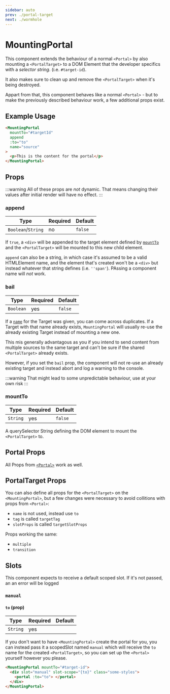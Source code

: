```yaml
---
sidebar: auto
prev: ./portal-target
next: ./wormhole
---
```


# MountingPortal

This component extends the behaviour of a normal `<Portal>` by also mounting a `<PortalTarget>` to a DOM Element that the developer specifics with a _selector string_. (i.e. `#target-id`).

It also makes sure to clean up and remove the `<PortalTarget>` when it's being destroyed.

Appart from that, this component behaves like a normal `<Portal>` - but to make the previously described behaviour work, a few additional props exist.

## Example Usage

<!-- prettier-ignore -->
```html {}
<MountingPortal 
  mountTo="#targetId"
  append
  :to="to" 
  name="source"
>
  <p>This is the content for the portal</p>
</MountingPortal>
```

## Props

:::warning
All of these props are _not_ dynamic. That means changing their values after initial render will have no effect.
:::

### append

| Type               | Required | Default |
| ------------------ | -------- | ------- |
| `Boolean`/`String` | no       | `false` |

If `true`, a `<div>` will be appended to the target element defined by [`mountTo`](#mountto) and the `<PortalTarget>` will be mounted to this new child element.

`append` can also be a string, in which case it's assumed to be a valid HTMLElement name, and the element that's created won't be a `<div>` but instead whatever that string defines (i.e. `''span'`). PAssing a component name will _not_ work.

### bail

| Type      | Required | Default |
| --------- | -------- | ------- |
| `Boolean` | yes      | `false` |

If a [`name`](#name) for the Target was given, you can come across duplicates. If a Target with that name already exists, `MountingPortal` will usually re-use the already existing Target instead of mounting a new one.

This mis generally advantagous as you if you intend to send content from multiple sources to the same target and can't be sure if the shared `<PortalTarget>` already exists.

However, if you set the `bail` prop, the component will not re-use an already existing target and instead abort and log a warning to the console.

:::warning
That might lead to some unpredictable behaviour, use at your own risk
:::

### mountTo

| Type     | Required | Default |
| -------- | -------- | ------- |
| `String` | yes      | `false` |

A querySelector String defining the DOM element to mount the `<PortalTarget>` to.

## Portal Props

All Props from [`<Portal>`](./portal.md) work as well.

## PortalTarget Props

You can also define all props for the `<PortalTarget>` on the `<MountingPortal>`, but a few changes were necessary to avoid collitions with props from `<Portal>`:

- `name` is not used, instead use `to`
- `tag` is called `targetTag`
- `slotProps` is called `targetSlotProps`

Props working the same:

- `multiple`
- `transition`

## Slots

This component expects to receive a default scoped slot. If it's not passed, an an error will be logged

### `manual`

#### `to` (prop)

| Type     | Required | Default |
| -------- | -------- | ------- |
| `String` | yes      |         |

If you don't want to have `<MountingPortal>` create the portal for you, you can instead pass it a scopedSlot named `manual` which will receive the `to` name for the created `<PortalTarget>`, so you can set up the `<Portal>` yourself however you please.

<!-- prettier-ignore -->
```html
<MountingPortal mountTo="#target-id">
  <div slot="manual" slot-scope="{to}" class="some-styles">
    <portal :to="to"> </portal>
  </div>
</MountingPortal>
```
